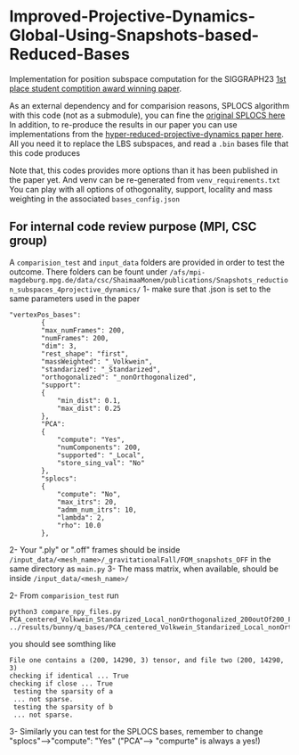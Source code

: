 # Improved-Projective-Dynamics-Global-Using-Snapshots-based-Reduced-Bases

Implementation for position subspace computation for the SIGGRAPH23 [1st place student comptition award winning paper](https://dl.acm.org/doi/10.1145/3588028.3603665).

As an external dependency and for comparision reasons, SPLOCS algorithm with this code (not as a submodule), you can fine the [original SPLOCS here](https://github.com/tneumann/splocs)
In addition, to re-produce the results in our paper you can use implementations from the [hyper-reduced-projective-dynamics paper here](https://replicability.graphics/papers/10.1145-3197517.3201387/index.html). All you need it to replace the LBS subspaces, and read a `.bin` bases file that this code produces

Note that, this codes provides more options than it has been published in the paper yet. And venv can be re-generated from `venv_requirements.txt`
You can play with all options of othogonality, support, locality and mass weighting in the associated `bases_config.json`

## For internal code review purpose (MPI, CSC group)
A `comparision_test` and `input_data` folders are provided in order to test the outcome. There folders can be fount under `/afs/mpi-magdeburg.mpg.de/data/csc/ShaimaaMonem/publications/Snapshots_reduction_subspaces_4projective_dynamics/`
1- make sure that .json is set to the same parameters used in the paper
```
"vertexPos_bases":
		{
		"max_numFrames": 200,
		"numFrames": 200,	
		"dim": 3,
		"rest_shape": "first",
		"massWeighted": "_Volkwein",
		"standarized": "_Standarized",
		"orthogonalized": "_nonOrthogonalized",
		"support":
		{
			"min_dist": 0.1,
			"max_dist": 0.25
		},
		"PCA":
		{
			"compute": "Yes",
			"numComponents": 200,
			"supported": "_Local",
			"store_sing_val": "No"
		},
		"splocs":
		{
			"compute": "No",
			"max_itrs": 20,
			"admm_num_itrs": 10,
			"lambda": 2,
			"rho": 10.0
		},
```
2- Your ".ply" or ".off" frames should be inside `/input_data/<mesh_name>/_gravitationalFall/FOM_snapshots_OFF` in the same directory as `main.py`
3- The mass matrix, when available, should be inside `/input_data/<mesh_name>/`

2- From `comparision_test` run
```
python3 compare_npy_files.py PCA_centered_Volkwein_Standarized_Local_nonOrthogonalized_200outOf200_Frames_using_F_200K200.npy ../results/bunny/q_bases/PCA_centered_Volkwein_Standarized_Local_nonOrthogonalized_Debugging/200outOf200_Frames_/1_increament_200_centered_bases/using_F_200K200.npy
```
you should see somthing like
```
File one contains a (200, 14290, 3) tensor, and file two (200, 14290, 3)
checking if identical ... True
checking if close ... True
 testing the sparsity of a
 ... not sparse.
 testing the sparsity of b
 ... not sparse.
```
3- Similarly you can test for the SPLOCS bases, remember to change "splocs"-->"compute": "Yes" ("PCA"--> "compurte" is always a yes!)
